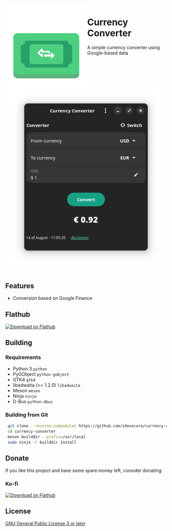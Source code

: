 <img heigth="128" src="data/icons/hicolor/scalable/apps/io.github.idevecore.CurrencyConverter.svg" align="left" />

# Currency Converter

A simple currency converter using Google-based data

![CurrencyConverter](data/screenshots/01.png)

## Features
- Conversion based on Google Finance

## Flathub
<a href='https://flathub.org/apps/io.github.idevecore.CurrencyConverter'><img width='240' alt='Download on Flathub' src='https://flathub.org/assets/badges/flathub-badge-en.png'/></a>

## Building

###  Requirements
- Python 3 `python` 
- PyGObject `python-gobject` 
- GTK4 `gtk4` 
- libadwaita (>= 1.2.0) `libadwaita`
- Meson `meson` 
- Ninja `ninja` 
- D-Bus `python-dbus`

### Building from Git
```bash 
 git clone --recurse-submodules https://github.com/idevecore/currency-converter.git
 cd currency-converter
 meson builddir --prefix=/usr/local 
 sudo ninja -C builddir install 
 ```

## Donate
If you like this project and have some spare money left, consider donating:

### Ko-fi
<a href='https://ko-fi.com/idevecore'><img width='86' alt='Download on Flathub' src='https://storage.ko-fi.com/cdn/nav-logo-stroke.png'/></a>

## License 
 [GNU General Public License 3 or later](https://www.gnu.org/licenses/gpl-3.0.en.html)